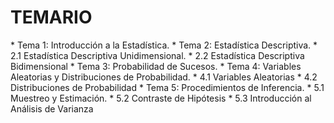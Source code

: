 <h1>TEMARIO</h1>
* Tema 1: Introducción a la Estadística.
* Tema 2: Estadística Descriptiva.
  * 2.1 Estadística Descriptiva Unidimensional.
  * 2.2 Estadística Descriptiva Bidimensional
* Tema 3: Probabilidad de Sucesos.
* Tema 4: Variables Aleatorias y Distribuciones de Probabilidad.
  * 4.1 Variables Aleatorias
  * 4.2 Distribuciones de Probabilidad
*  Tema 5: Procedimientos de Inferencia.
  * 5.1 Muestreo y Estimación.
  * 5.2 Contraste de Hipótesis
  *  5.3 Introducción al Análisis de Varianza
